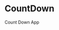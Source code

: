 # CountDown
 Count Down App
         
                        
                                                                                                                                          
                                                                                                       
                                                                                                     
                                                                                         
                                                                             
                                                    
                                 
                       
       
  
   
